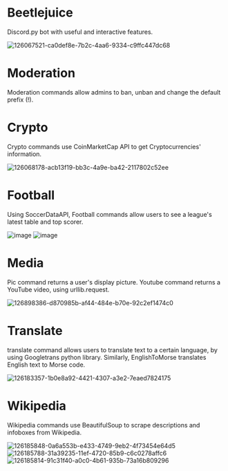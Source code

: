 # Beetlejuice
Discord.py bot with useful and interactive features.
 
![126067521-ca0def8e-7b2c-4aa6-9334-c9ffc447dc68](https://user-images.githubusercontent.com/79432932/140011869-8a25a373-b14e-4ed8-9141-2db026728ce6.png)

# Moderation
Moderation commands allow admins to ban, unban and change the default prefix (!).

# Crypto
Crypto commands use CoinMarketCap API to get Cryptocurrencies' information.

![126068178-acb13f19-bb3c-4a9e-ba42-2117802c52ee](https://user-images.githubusercontent.com/79432932/140011882-88f29b56-62d7-46fb-97c2-d406f61d8768.png)

# Football
Using SoccerDataAPI, Football commands allow users to see a league's latest table and top scorer.

![image](https://user-images.githubusercontent.com/79432932/126068569-801ebb85-129d-4022-88cf-a1de2878015a.png)
![image](https://user-images.githubusercontent.com/79432932/126068688-72baeb1d-903b-4f14-8241-a8f5be04b9dd.png)

# Media
Pic command returns a user's display picture. Youtube command returns a YouTube video, using urllib.request.

![126898386-d870985b-af44-484e-b70e-92c2ef1474c0](https://user-images.githubusercontent.com/79432932/140011905-7e272473-766a-477d-81ab-cc49cb5380f5.png)

# Translate
translate command allows users to translate text to a certain language, by using Googletrans python library. Similarly, EnglishToMorse translates English text to Morse code.

![126183357-1b0e8a92-4421-4307-a3e2-7eaed7824175](https://user-images.githubusercontent.com/79432932/140011919-40cd02c3-dc45-42b7-a969-622646f31739.png)

# Wikipedia
Wikipedia commands use BeautifulSoup to scrape descriptions and infoboxes from Wikipedia.

![126185848-0a6a553b-e433-4749-9eb2-4f73454e64d5](https://user-images.githubusercontent.com/79432932/140011934-836610c0-5f4f-4157-954a-5a2c93a09735.png)
![126185788-31a39235-11ef-4720-85b9-c6c0278affc6](https://user-images.githubusercontent.com/79432932/140011950-f4ec8e61-cb14-4598-84e2-f289c3ac7686.png)
![126185814-91c31f40-a0c0-4b61-935b-73a16b809296](https://user-images.githubusercontent.com/79432932/140011964-40b00a09-a883-4cb6-bc78-40d8dd45e21c.png)





